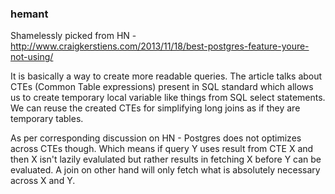 ### hemant

Shamelessly picked from HN - http://www.craigkerstiens.com/2013/11/18/best-postgres-feature-youre-not-using/

It is basically a way to create more readable queries. The article talks about
CTEs (Common Table expressions) present in SQL standard which allows us to create
temporary local variable like things from SQL select statements. We can reuse
the created CTEs for simplifying long joins as if they are temporary tables.

As per corresponding discussion on HN - Postgres does not optimizes across
CTEs though. Which means if query Y uses result from CTE X and then X isn't lazily
evalulated but rather results in fetching X before Y can be evaluated. A join on
other hand will only fetch what is absolutely necessary across X and Y.
